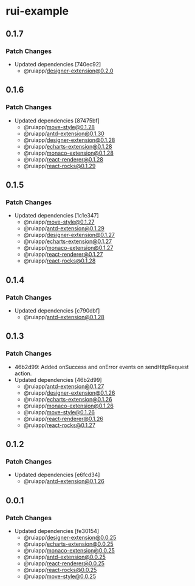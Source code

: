 # rui-example

## 0.1.7

### Patch Changes

- Updated dependencies [740ec92]
  - @ruiapp/designer-extension@0.2.0

## 0.1.6

### Patch Changes

- Updated dependencies [87475bf]
  - @ruiapp/move-style@0.1.28
  - @ruiapp/antd-extension@0.1.30
  - @ruiapp/designer-extension@0.1.28
  - @ruiapp/echarts-extension@0.1.28
  - @ruiapp/monaco-extension@0.1.28
  - @ruiapp/react-renderer@0.1.28
  - @ruiapp/react-rocks@0.1.29

## 0.1.5

### Patch Changes

- Updated dependencies [1c1e347]
  - @ruiapp/move-style@0.1.27
  - @ruiapp/antd-extension@0.1.29
  - @ruiapp/designer-extension@0.1.27
  - @ruiapp/echarts-extension@0.1.27
  - @ruiapp/monaco-extension@0.1.27
  - @ruiapp/react-renderer@0.1.27
  - @ruiapp/react-rocks@0.1.28

## 0.1.4

### Patch Changes

- Updated dependencies [c790dbf]
  - @ruiapp/antd-extension@0.1.28

## 0.1.3

### Patch Changes

- 46b2d99: Added onSuccess and onError events on sendHttpRequest action.
- Updated dependencies [46b2d99]
  - @ruiapp/antd-extension@0.1.27
  - @ruiapp/designer-extension@0.1.26
  - @ruiapp/echarts-extension@0.1.26
  - @ruiapp/monaco-extension@0.1.26
  - @ruiapp/move-style@0.1.26
  - @ruiapp/react-renderer@0.1.26
  - @ruiapp/react-rocks@0.1.27

## 0.1.2

### Patch Changes

- Updated dependencies [e6fcd34]
  - @ruiapp/antd-extension@0.1.26

## 0.0.1

### Patch Changes

- Updated dependencies [fe30154]
  - @ruiapp/designer-extension@0.0.25
  - @ruiapp/echarts-extension@0.0.25
  - @ruiapp/monaco-extension@0.0.25
  - @ruiapp/antd-extension@0.0.25
  - @ruiapp/react-renderer@0.0.25
  - @ruiapp/react-rocks@0.0.25
  - @ruiapp/move-style@0.0.25
